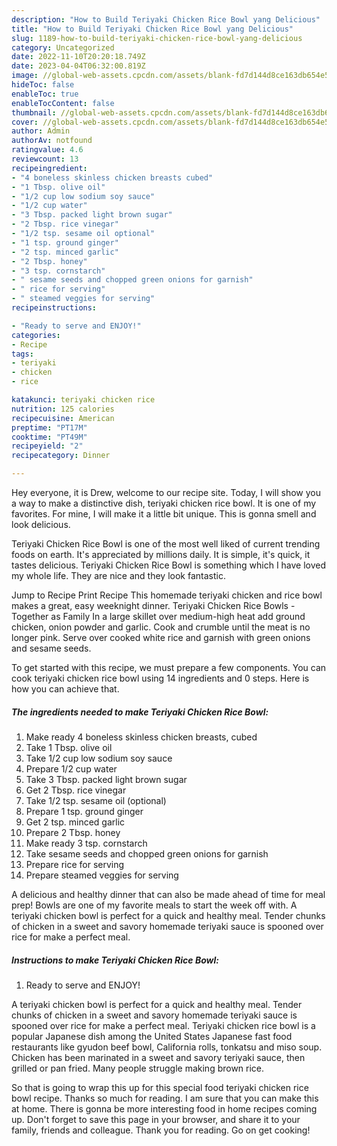 ```yaml
---
description: "How to Build Teriyaki Chicken Rice Bowl yang Delicious"
title: "How to Build Teriyaki Chicken Rice Bowl yang Delicious"
slug: 1189-how-to-build-teriyaki-chicken-rice-bowl-yang-delicious
category: Uncategorized
date: 2022-11-10T20:20:18.749Z
date: 2023-04-04T06:32:00.819Z
image: //global-web-assets.cpcdn.com/assets/blank-fd7d144d8ce163db654e5a02c40b08a2775adb7897d16e4062681dc7e1b2800f.png
hideToc: false
enableToc: true
enableTocContent: false
thumbnail: //global-web-assets.cpcdn.com/assets/blank-fd7d144d8ce163db654e5a02c40b08a2775adb7897d16e4062681dc7e1b2800f.png
cover: //global-web-assets.cpcdn.com/assets/blank-fd7d144d8ce163db654e5a02c40b08a2775adb7897d16e4062681dc7e1b2800f.png
author: Admin
authorAv: notfound
ratingvalue: 4.6
reviewcount: 13
recipeingredient:
- "4 boneless skinless chicken breasts cubed"
- "1 Tbsp. olive oil"
- "1/2 cup low sodium soy sauce"
- "1/2 cup water"
- "3 Tbsp. packed light brown sugar"
- "2 Tbsp. rice vinegar"
- "1/2 tsp. sesame oil optional"
- "1 tsp. ground ginger"
- "2 tsp. minced garlic"
- "2 Tbsp. honey"
- "3 tsp. cornstarch"
- " sesame seeds and chopped green onions for garnish"
- " rice for serving"
- " steamed veggies for serving"
recipeinstructions:

- "Ready to serve and ENJOY!"
categories:
- Recipe
tags:
- teriyaki
- chicken
- rice

katakunci: teriyaki chicken rice 
nutrition: 125 calories
recipecuisine: American
preptime: "PT17M"
cooktime: "PT49M"
recipeyield: "2"
recipecategory: Dinner

---
```



Hey everyone, it is Drew, welcome to our recipe site. Today, I will show you a way to make a distinctive dish, teriyaki chicken rice bowl. It is one of my favorites. For mine, I will make it a little bit unique. This is gonna smell and look delicious.

Teriyaki Chicken Rice Bowl is one of the most well liked of current trending foods on earth. It's appreciated by millions daily. It is simple, it's quick, it tastes delicious. Teriyaki Chicken Rice Bowl is something which I have loved my whole life. They are nice and they look fantastic.

Jump to Recipe Print Recipe This homemade teriyaki chicken and rice bowl makes a great, easy weeknight dinner. Teriyaki Chicken Rice Bowls - Together as Family In a large skillet over medium-high heat add ground chicken, onion powder and garlic. Cook and crumble until the meat is no longer pink. Serve over cooked white rice and garnish with green onions and sesame seeds.


To get started with this recipe, we must prepare a few components. You can cook teriyaki chicken rice bowl using 14 ingredients and 0 steps. Here is how you can achieve that.

<!--inarticleads1-->

##### The ingredients needed to make Teriyaki Chicken Rice Bowl:

1. Make ready 4 boneless skinless chicken breasts, cubed
1. Take 1 Tbsp. olive oil
1. Take 1/2 cup low sodium soy sauce
1. Prepare 1/2 cup water
1. Take 3 Tbsp. packed light brown sugar
1. Get 2 Tbsp. rice vinegar
1. Take 1/2 tsp. sesame oil (optional)
1. Prepare 1 tsp. ground ginger
1. Get 2 tsp. minced garlic
1. Prepare 2 Tbsp. honey
1. Make ready 3 tsp. cornstarch
1. Take  sesame seeds and chopped green onions for garnish
1. Prepare  rice for serving
1. Prepare  steamed veggies for serving


A delicious and healthy dinner that can also be made ahead of time for meal prep! Bowls are one of my favorite meals to start the week off with. A teriyaki chicken bowl is perfect for a quick and healthy meal. Tender chunks of chicken in a sweet and savory homemade teriyaki sauce is spooned over rice for make a perfect meal. 

<!--inarticleads2-->

##### Instructions to make Teriyaki Chicken Rice Bowl:


1. Ready to serve and ENJOY!

A teriyaki chicken bowl is perfect for a quick and healthy meal. Tender chunks of chicken in a sweet and savory homemade teriyaki sauce is spooned over rice for make a perfect meal. Teriyaki chicken rice bowl is a popular Japanese dish among the United States Japanese fast food restaurants like gyudon beef bowl, California rolls, tonkatsu and miso soup. Chicken has been marinated in a sweet and savory teriyaki sauce, then grilled or pan fried. Many people struggle making brown rice. 

So that is going to wrap this up for this special food teriyaki chicken rice bowl recipe. Thanks so much for reading. I am sure that you can make this at home. There is gonna be more interesting food in home recipes coming up. Don't forget to save this page in your browser, and share it to your family, friends and colleague. Thank you for reading. Go on get cooking!
